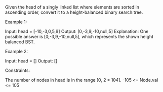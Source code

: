 Given the head of a singly linked list where elements are sorted in ascending order, convert it to a height-balanced binary search tree.


Example 1:

Input: head = [-10,-3,0,5,9]
Output: [0,-3,9,-10,null,5]
Explanation: One possible answer is [0,-3,9,-10,null,5], which represents the shown height balanced BST.


Example 2:

Input: head = []
Output: []
 

Constraints:

The number of nodes in head is in the range [0, 2 * 104].
-105 <= Node.val <= 105